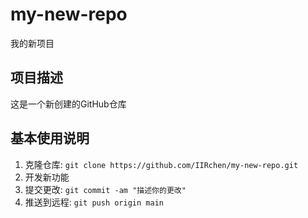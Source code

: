 # my-new-repo

我的新项目

## 项目描述
这是一个新创建的GitHub仓库

## 基本使用说明
1. 克隆仓库: `git clone https://github.com/IIRchen/my-new-repo.git`
2. 开发新功能
3. 提交更改: `git commit -am "描述你的更改"`
4. 推送到远程: `git push origin main`